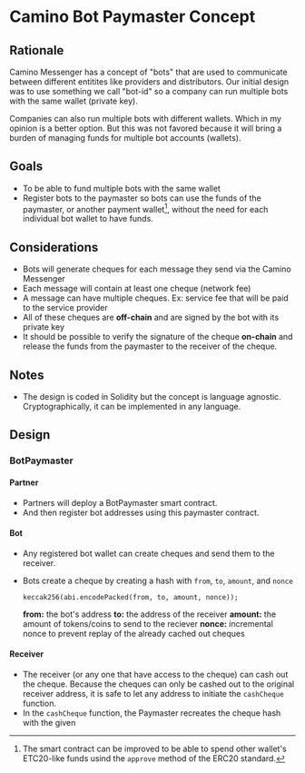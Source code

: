 # Camino Bot Paymaster Concept

## Rationale

Camino Messenger has a concept of "bots" that are used to communicate between
different entitites like providers and distributors. Our initial design was to
use something we call "bot-id" so a company can run multiple bots with the same
wallet (private key).

Companies can also run multiple bots with different wallets. Which in my opinion 
is a better option. But this was not favored because it will bring a burden of managing
funds for multiple bot accounts (wallets).

## Goals 

- To be able to fund multiple bots with the same wallet
- Register bots to the paymaster so bots can use the funds of the paymaster, or
  another payment wallet[^1], without the need for each individual bot wallet to
  have funds.

## Considerations

- Bots will generate cheques for each message they send via the Camino Messenger
- Each message will contain at least one cheque (network fee)
- A message can have multiple cheques. Ex: service fee that will be paid to the
  service provider
- All of these cheques are **off-chain** and are signed by the bot with its private key
- It should be possible to verify the signature of the cheque **on-chain** and
  release the funds from the paymaster to the receiver of the cheque.

## Notes

- The design is coded in Solidity but the concept is language agnostic.
  Cryptographically, it can be implemented in any language.

## Design

### BotPaymaster

#### Partner

- Partners will deploy a BotPaymaster smart contract. 
- And then register bot addresses using this paymaster contract.

#### Bot

- Any registered bot wallet can create cheques and send them to the receiver.
- Bots create a cheque by creating a hash with `from`, `to`, `amount`, and `nonce`

  ```solidity
  keccak256(abi.encodePacked(from, to, amount, nonce));
  ```

  **from:** the bot's address
  **to:** the address of the receiver
  **amount:** the amount of tokens/coins to send to the reciever
  **nonce:** incremental nonce to prevent replay of the already cached out cheques

#### Receiver

- The receiver (or any one that have access to the cheque) can cash out the cheque. Because
  the cheques can only be cashed out to the original receiver address, it is safe to let any
  address to initiate the `cashCheque` function.
- In the `cashCheque` function, the Paymaster recreates the cheque hash with the given

[^1]: The smart contract can be improved to be able to spend other wallet's ETC20-like funds 
      usind the `approve` method of the ERC20 standard.
